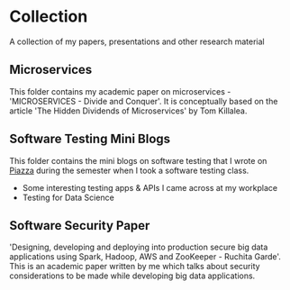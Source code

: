 # Collection
A collection of my papers, presentations and other research material

## Microservices
This folder contains my academic paper on microservices - 'MICROSERVICES - Divide and Conquer'. It is conceptually based on the article 'The Hidden Dividends of Microservices' by Tom Killalea.

## Software Testing Mini Blogs
This folder contains the mini blogs on software testing that I wrote on [Piazza](https://piazza.com/) during the semester when I took a software testing class.
- Some interesting testing apps & APIs I came across at my workplace
- Testing for Data Science

## Software Security Paper
'Designing, developing and deploying into production secure big data applications using Spark, Hadoop, AWS and ZooKeeper - Ruchita Garde'.
This is an academic paper written by me which talks about security considerations to be made while developing big data applications.
